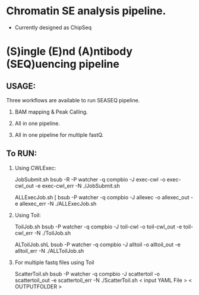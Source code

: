 # Chromatin SE analysis pipeline.
- Currently designed as ChipSeq

# (S)ingle (E)nd (A)ntibody (SEQ)uencing pipeline

## USAGE:

Three workflows are available to run SEASEQ pipeline.

1. BAM mapping & Peak Calling.

1. All in one pipeline.

1. All in one pipeline for multiple fastQ.


## To RUN:

1. Using CWLExec:

	JobSubmit.sh
		bsub -R -P watcher -q compbio -J exec-cwl -o exec-cwl_out -e exec-cwl_err -N ./JobSubmit.sh

	ALLExecJob.sh [
		bsub -P watcher -q compbio -J allexec -o allexec_out -e allexec_err -N ./ALLExecJob.sh

1. Using Toil:

	ToilJob.sh
		bsub -P watcher -q compbio -J toil-cwl -o toil-cwl_out -e toil-cwl_err -N ./ToilJob.sh

	ALToilJob.shL
		bsub -P watcher -q compbio -J alltoil -o alltoil_out -e alltoil_err -N ./ALLToilJob.sh

1. For multiple fastq files using Toil

	ScatterToil.sh
		bsub -P watcher -q compbio -J scattertoil -o scattertoil_out -e scattertoil_err -N ./ScatterToil.sh < input YAML File > < OUTPUTFOLDER >

